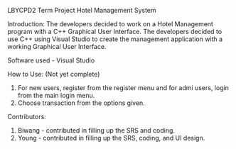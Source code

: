 LBYCPD2 Term Project
Hotel Management System

Introduction:
The developers decided to work on a Hotel Management program with a C++ Graphical User Interface. The developers decided to use C++ using Visual Studio to create the management application with a working Graphical User Interface.

Software used - Visual Studio

How to Use: (Not yet complete)
1. For new users, register from the register menu and for admi users, login from the main login menu.
2. Choose transaction from the options given.

Contributors:
1. Biwang - contributed in filling up the SRS and coding.
2. Young - contributed in filling up the SRS, coding, and UI design.
